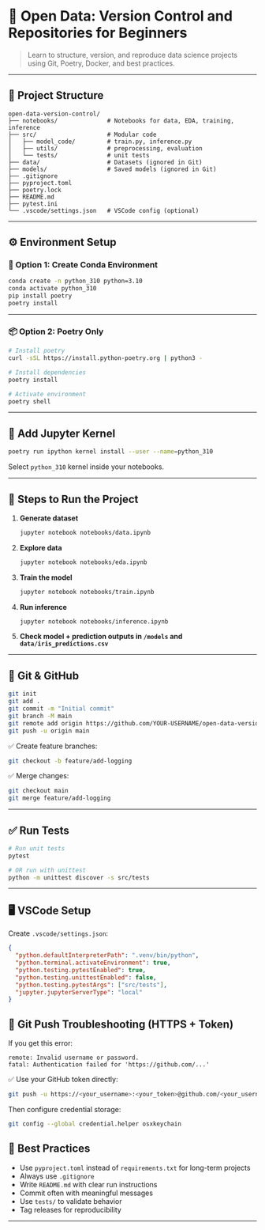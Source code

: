 # 🧪 Open Data: Version Control and Repositories for Beginners

> Learn to structure, version, and reproduce data science projects using Git, Poetry, Docker, and best practices.

---

## 📁 Project Structure

```
open-data-version-control/
├── notebooks/              # Notebooks for data, EDA, training, inference
├── src/                    # Modular code
│   ├── model_code/         # train.py, inference.py
│   ├── utils/              # preprocessing, evaluation
│   └── tests/              # unit tests
├── data/                   # Datasets (ignored in Git)
├── models/                 # Saved models (ignored in Git)
├── .gitignore
├── pyproject.toml
├── poetry.lock
├── README.md
├── pytest.ini
└── .vscode/settings.json   # VSCode config (optional)
```

---

## ⚙️ Environment Setup

### 🧩 Option 1: Create Conda Environment

```bash
conda create -n python_310 python=3.10
conda activate python_310
pip install poetry
poetry install
```

---

### 📦 Option 2: Poetry Only

```bash
# Install poetry
curl -sSL https://install.python-poetry.org | python3 -

# Install dependencies
poetry install

# Activate environment
poetry shell
```

---

## 🧪 Add Jupyter Kernel

```bash
poetry run ipython kernel install --user --name=python_310
```

Select `python_310` kernel inside your notebooks.

---

## 🚀 Steps to Run the Project

1. **Generate dataset**
   ```bash
   jupyter notebook notebooks/data.ipynb
   ```

2. **Explore data**
   ```bash
   jupyter notebook notebooks/eda.ipynb
   ```

3. **Train the model**
   ```bash
   jupyter notebook notebooks/train.ipynb
   ```

4. **Run inference**
   ```bash
   jupyter notebook notebooks/inference.ipynb
   ```

5. **Check model + prediction outputs in `/models` and `data/iris_predictions.csv`**

---

## 🔁 Git & GitHub

```bash
git init
git add .
git commit -m "Initial commit"
git branch -M main
git remote add origin https://github.com/YOUR-USERNAME/open-data-version-control.git
git push -u origin main
```

✅ Create feature branches:
```bash
git checkout -b feature/add-logging
```

✅ Merge changes:
```bash
git checkout main
git merge feature/add-logging
```

---

## ✅ Run Tests

```bash
# Run unit tests
pytest

# OR run with unittest
python -m unittest discover -s src/tests
```

---

## 🖥️ VSCode Setup 

Create `.vscode/settings.json`:

```json
{
  "python.defaultInterpreterPath": ".venv/bin/python",
  "python.terminal.activateEnvironment": true,
  "python.testing.pytestEnabled": true,
  "python.testing.unittestEnabled": false,
  "python.testing.pytestArgs": ["src/tests"],
  "jupyter.jupyterServerType": "local"
}
```

## 🔧 Git Push Troubleshooting (HTTPS + Token)

If you get this error:

```
remote: Invalid username or password.
fatal: Authentication failed for 'https://github.com/...'
```

✅ Use your GitHub token directly:

```bash
git push -u https://<your_username>:<your_token>@github.com/<your_username>/<repo>.git <branch_name>
```

Then configure credential storage:

```bash
git config --global credential.helper osxkeychain
```

## 🧼 Best Practices

- Use `pyproject.toml` instead of `requirements.txt` for long-term projects
- Always use `.gitignore`
- Write `README.md` with clear run instructions
- Commit often with meaningful messages
- Use `tests/` to validate behavior
- Tag releases for reproducibility

---
